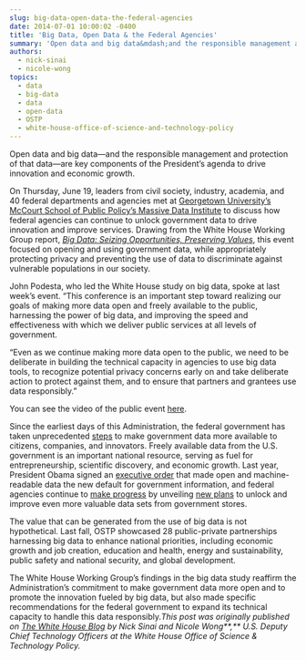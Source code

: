 ```yaml
---
slug: big-data-open-data-the-federal-agencies
date: 2014-07-01 10:00:02 -0400
title: 'Big Data, Open Data & the Federal Agencies'
summary: 'Open data and big data&mdash;and the responsible management and protection of that data&mdash;are key components of the President’s agenda to drive innovation and economic growth. On Thursday, June 19, leaders from civil society, industry, academia, and 40 federal departments and agencies met at Georgetown University&#8217;s McCourt School of Public Policy&#8217;s Massive Data Institute to discuss'
authors:
  - nick-sinai
  - nicole-wong
topics:
  - data
  - big-data
  - data
  - open-data
  - OSTP
  - white-house-office-of-science-and-technology-policy
---
```


Open data and big data—and the responsible management and protection of that data—are key components of the President’s agenda to drive innovation and economic growth.

On Thursday, June 19, leaders from civil society, industry, academia, and 40 federal departments and agencies met at [Georgetown University&#8217;s McCourt School of Public Policy&#8217;s Massive Data Institute](http://mspp.georgetown.edu/events/big-data-and-federal-agencies/) to discuss how federal agencies can continue to unlock government data to drive innovation and improve services. Drawing from the White House Working Group report, [_Big Data: Seizing Opportunities, Preserving Values_](http://www.whitehouse.gov/sites/default/files/docs/big_data_privacy_report_may_1_2014.pdf), this event focused on opening and using government data, while appropriately protecting privacy and preventing the use of data to discriminate against vulnerable populations in our society.

John Podesta, who led the White House study on big data, spoke at last week’s event. “This conference is an important step toward realizing our goals of making more data open and freely available to the public, harnessing the power of big data, and improving the speed and effectiveness with which we deliver public services at all levels of government.

“Even as we continue making more data open to the public, we need to be deliberate in building the technical capacity in agencies to use big data tools, to recognize potential privacy concerns early on and take deliberate action to protect against them, and to ensure that partners and grantees use data responsibly.”

You can see the video of the public event [here](http://www.georgetown.edu/news/white-house-big-data-conference.html).

Since the earliest days of this Administration, the federal government has taken unprecedented [steps](http://www.whitehouse.gov/blog/2014/05/09/continued-progress-and-plans-open-government-data-0) to make government data more available to citizens, companies, and innovators. Freely available data from the U.S. government is an important national resource, serving as fuel for entrepreneurship, scientific discovery, and economic growth. Last year, President Obama signed an [executive order](http://www.whitehouse.gov/the-press-office/2013/05/09/executive-order-making-open-and-machine-readable-new-default-government-) that made open and machine-readable data the new default for government information, and federal agencies continue to [make progress](http://www.whitehouse.gov/blog/2014/05/09/continued-progress-and-plans-open-government-data-0) by unveiling [new plans](http://www.whitehouse.gov/blog/2014/05/09/continued-progress-and-plans-open-government-data-0) to unlock and improve even more valuable data sets from government stores.

The value that can be generated from the use of big data is not hypothetical. Last fall, OSTP showcased 28 public-private partnerships harnessing big data to enhance national priorities, including economic growth and job creation, education and health, energy and sustainability, public safety and national security, and global development.

The White House Working Group’s findings in the big data study reaffirm the Administration’s commitment to make government data more open and to promote the innovation fueled by big data, but also made specific recommendations for the federal government to expand its technical capacity to handle this data responsibly._This post was originally published on [The White House Blog](http://www.whitehouse.gov/blog/2014/06/24/big-data-open-data-federal-agencies) by Nick Sinai and Nicole Wong**,** U.S. Deputy Chief Technology Officers at the White House Office of Science & Technology Policy._